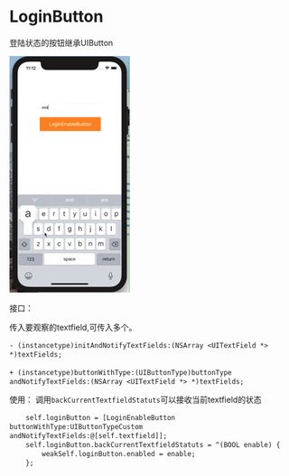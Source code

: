 # LoginButton

登陆状态的按钮继承UIButton

![image](https://github.com/make1a/LoginButton/blob/master/loginbutton.gif)


接口：

  传入要观察的textfield,可传入多个。
```
- (instancetype)initAndNotifyTextFields:(NSArray <UITextField *> *)textFields;

+ (instancetype)buttonWithType:(UIButtonType)buttonType andNotifyTextFields:(NSArray <UITextField *> *)textFields;

```

使用： 调用`backCurrentTextfieldStatuts`可以接收当前textfield的状态

```
    self.loginButton = [LoginEnableButton buttonWithType:UIButtonTypeCustom andNotifyTextFields:@[self.textfield]];
    self.loginButton.backCurrentTextfieldStatuts = ^(BOOL enable) {
        weakSelf.loginButton.enabled = enable;
    };
```

